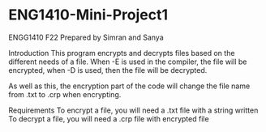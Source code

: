 # ENG1410-Mini-Project1
ENGG1410 F22
Prepared by Simran and Sanya

Introduction
This program encrypts and decrypts files based on the different
needs of a file.
When -E is used in the compiler, the file will be encrypted,
when -D is used, then the file will be decrypted.

As well as this, the encryption part of the code will change the file name from .txt to .crp when encrypting.

Requirements
To encrypt a file, you will need a .txt file with a string written
To decrypt a file, you will need a .crp file with encrypted file
